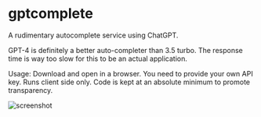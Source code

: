 # gptcomplete
A rudimentary autocomplete service using ChatGPT. 

GPT-4 is definitely a better auto-completer than 3.5 turbo. The response time is way too slow for this to be an actual application.

Usage:
Download and open in a browser.
You need to provide your own API key. Runs client side only. Code is kept at an absolute minimum to promote transparency.


![screenshot](https://github.com/olavl/gptcomplete/assets/9636547/6268243b-e45a-41fc-9a76-e2f3202d3244)
